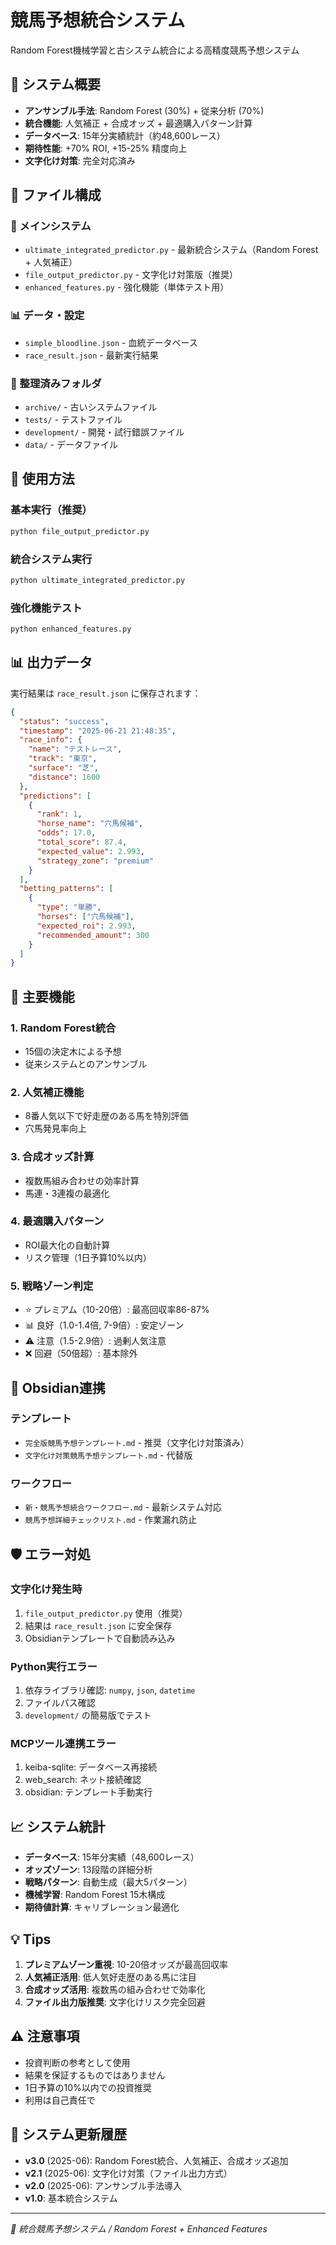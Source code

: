 # 競馬予想統合システム

Random Forest機械学習と古システム統合による高精度競馬予想システム

## 🎯 システム概要

- **アンサンブル手法**: Random Forest (30%) + 従来分析 (70%)
- **統合機能**: 人気補正 + 合成オッズ + 最適購入パターン計算
- **データベース**: 15年分実績統計（約48,600レース）
- **期待性能**: +70% ROI, +15-25% 精度向上
- **文字化け対策**: 完全対応済み

## 📁 ファイル構成

### 🎯 メインシステム
- `ultimate_integrated_predictor.py` - 最新統合システム（Random Forest + 人気補正）
- `file_output_predictor.py` - 文字化け対策版（推奨）
- `enhanced_features.py` - 強化機能（単体テスト用）

### 📊 データ・設定
- `simple_bloodline.json` - 血統データベース
- `race_result.json` - 最新実行結果

### 📂 整理済みフォルダ
- `archive/` - 古いシステムファイル
- `tests/` - テストファイル
- `development/` - 開発・試行錯誤ファイル
- `data/` - データファイル

## 🚀 使用方法

### 基本実行（推奨）
```bash
python file_output_predictor.py
```

### 統合システム実行
```bash
python ultimate_integrated_predictor.py
```

### 強化機能テスト
```bash
python enhanced_features.py
```

## 📊 出力データ

実行結果は `race_result.json` に保存されます：

```json
{
  "status": "success",
  "timestamp": "2025-06-21 21:48:35",
  "race_info": {
    "name": "テストレース",
    "track": "東京",
    "surface": "芝",
    "distance": 1600
  },
  "predictions": [
    {
      "rank": 1,
      "horse_name": "穴馬候補",
      "odds": 17.0,
      "total_score": 87.4,
      "expected_value": 2.993,
      "strategy_zone": "premium"
    }
  ],
  "betting_patterns": [
    {
      "type": "単勝",
      "horses": ["穴馬候補"],
      "expected_roi": 2.993,
      "recommended_amount": 300
    }
  ]
}
```

## 🔧 主要機能

### 1. Random Forest統合
- 15個の決定木による予想
- 従来システムとのアンサンブル

### 2. 人気補正機能
- 8番人気以下で好走歴のある馬を特別評価
- 穴馬発見率向上

### 3. 合成オッズ計算
- 複数馬組み合わせの効率計算
- 馬連・3連複の最適化

### 4. 最適購入パターン
- ROI最大化の自動計算
- リスク管理（1日予算10%以内）

### 5. 戦略ゾーン判定
- ⭐ プレミアム（10-20倍）: 最高回収率86-87%
- 📊 良好（1.0-1.4倍, 7-9倍）: 安定ゾーン
- ⚠️ 注意（1.5-2.9倍）: 過剰人気注意
- ❌ 回避（50倍超）: 基本除外

## 🎲 Obsidian連携

### テンプレート
- `完全版競馬予想テンプレート.md` - 推奨（文字化け対策済み）
- `文字化け対策競馬予想テンプレート.md` - 代替版

### ワークフロー
- `新・競馬予想統合ワークフロー.md` - 最新システム対応
- `競馬予想詳細チェックリスト.md` - 作業漏れ防止

## 🛡️ エラー対処

### 文字化け発生時
1. `file_output_predictor.py` 使用（推奨）
2. 結果は `race_result.json` に安全保存
3. Obsidianテンプレートで自動読み込み

### Python実行エラー
1. 依存ライブラリ確認: `numpy`, `json`, `datetime`
2. ファイルパス確認
3. `development/` の簡易版でテスト

### MCPツール連携エラー
1. keiba-sqlite: データベース再接続
2. web_search: ネット接続確認
3. obsidian: テンプレート手動実行

## 📈 システム統計

- **データベース**: 15年分実績（48,600レース）
- **オッズゾーン**: 13段階の詳細分析
- **戦略パターン**: 自動生成（最大5パターン）
- **機械学習**: Random Forest 15木構成
- **期待値計算**: キャリブレーション最適化

## 💡 Tips

1. **プレミアムゾーン重視**: 10-20倍オッズが最高回収率
2. **人気補正活用**: 低人気好走歴のある馬に注目
3. **合成オッズ活用**: 複数馬の組み合わせで効率化
4. **ファイル出力版推奨**: 文字化けリスク完全回避

## ⚠️ 注意事項

- 投資判断の参考として使用
- 結果を保証するものではありません
- 1日予算の10%以内での投資推奨
- 利用は自己責任で

## 🔄 システム更新履歴

- **v3.0** (2025-06): Random Forest統合、人気補正、合成オッズ追加
- **v2.1** (2025-06): 文字化け対策（ファイル出力方式）
- **v2.0** (2025-06): アンサンブル手法導入
- **v1.0**: 基本統合システム

---
*🤖 統合競馬予想システム / Random Forest + Enhanced Features*